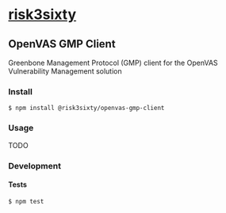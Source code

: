 # [risk3sixty](https://risk3sixty.com)

## OpenVAS GMP Client

Greenbone Management Protocol (GMP) client for the
OpenVAS Vulnerability Management solution

### Install

```
$ npm install @risk3sixty/openvas-gmp-client
```

### Usage

TODO

### Development

#### Tests

```
$ npm test
```
